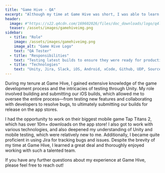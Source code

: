 ```yaml
---
title: "Game Hive - QA"
excerpt: "Although my time at Game Hive was short, I was able to learn a lot about game development and testing!"
header:
  image: #"https://s22.q4cdn.com/169602026/files/doc_downloads/logo/q4logo-acknowledgement.png"
  teaser: /assets/images/gamehiveimg.png
sidebar:
  - title: "Role"
    image: /assets/images/gamehiveimg.png
    image_alt: "Game Hive Logo"
    text: "QA Tester"
  - title: "Responsibilities"
    text: "Testing latest builds to ensure they were ready for production"
  - title: "Technologies"
    text: "Unity, Jira, Slack, iOS, Android, xCode, Github, UDP, Sourcetree, C#, Confluence, Google Workspace, Appstore Connect, VS Code, Visual Studio"
---
```


During my tenure at Game Hive, I gained extensive knowledge of the game development process and the intricacies of testing through Unity. My role involved building and submitting our iOS builds, which allowed me to oversee the entire process—from testing new features and collaborating with developers to resolve bugs, to ultimately submitting our builds for release on the app stores.

I had the opportunity to work on their biggest mobile game Tap Titans 2, which has over 10m+ downloads on the app store! I also got to work with various technologies, and also deepened my understanding of Unity and mobile testing, which were relatively new to me. Additionally, I became quite proficient in using Jira for tracking bugs and issues. Despite the brevity of my time at Game Hive, I learned a great deal and thoroughly enjoyed working with such a talented team.

If you have any further questions about my experience at Game Hive, please feel free to reach out!